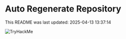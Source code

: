 # Auto Regenerate Repository

This README was last updated: 2025-04-13 13:37:14

 ![TryHackMe](https://tryhackme.com/badge/533634)